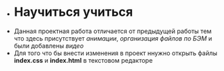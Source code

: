 * # Научиться учиться
* Данная проектная работа отличается от предыдущей работы тем что здесь присутствует _анимации_, _организация файлов по БЭМ_ и были добавлены _видео_
* Для того что бы внести изменения в проект ннужно открыть файлы __index.css__ и __index.html__ в текстовом редакторе
